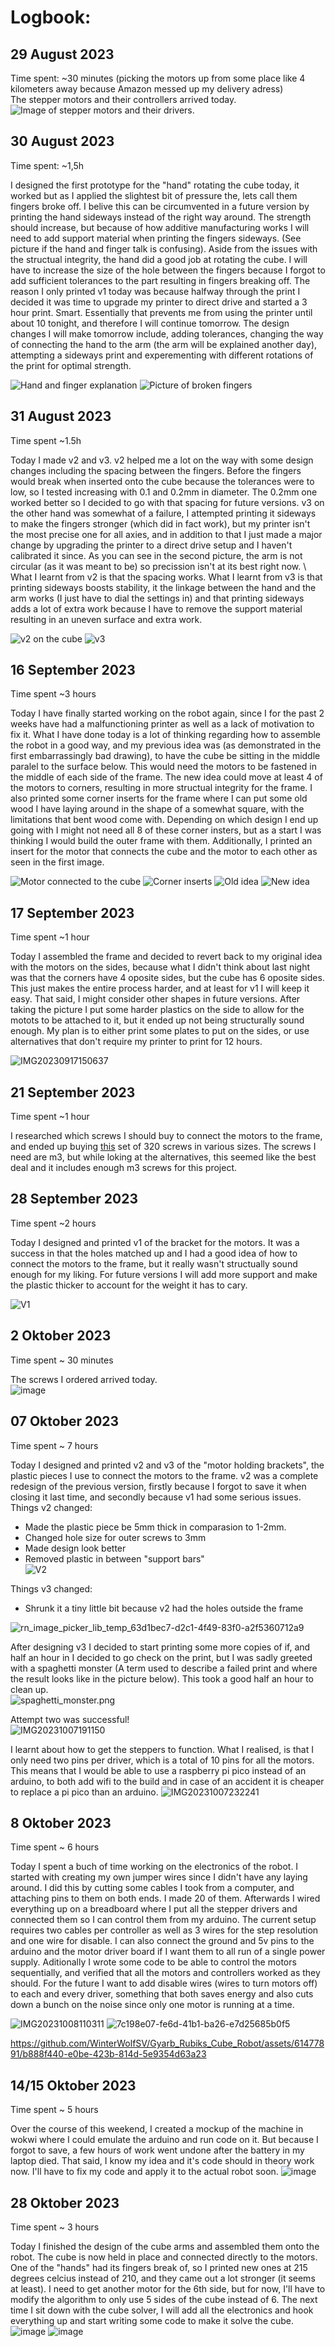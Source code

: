 # Logbook:

## 29 August 2023
Time spent: ~30 minutes (picking the motors up from some place like 4 kilometers away because Amazon messed up my delivery adress) \
The stepper motors and their controllers arrived today. 
![Image of stepper motors and their drivers.](https://github.com/WinterWolfSV/Gyarb_Rubiks_Cube_Robot/assets/61477891/0e0ddaeb-55d4-411d-ad93-947bec653ecc)

## 30 August 2023
Time spent: ~1,5h

I designed the first prototype for the "hand" rotating the cube today, it worked but as I applied the slightest bit of pressure the, lets call them fingers broke off. I belive this can be circumvented in a future version by printing the hand sideways instead of the right way around. The strength should increase, but because of how additive manufacturing works I will need to add support material when printing the fingers sideways. (See picture if the hand and finger talk is confusing). Aside from the issues with the structual integrity, the hand did a good job at rotating the cube. I will have to increase the size of the hole between the fingers because I forgot to add sufficient tolerances to the part resulting in fingers breaking off. The reason I only printed v1 today was because halfway through the print I decided it was time to upgrade my printer to direct drive and started a 3 hour print. Smart. Essentially that prevents me from using the printer until about 10 tonight, and therefore I will continue tomorrow. The design changes I will make tomorrow include, adding tolerances, changing the way of connecting the hand to the arm (the arm will be explained another day), attempting a sideways print and experementing with different rotations of the print for optimal strength.

![Hand and finger explanation](https://github.com/WinterWolfSV/Gyarb_Rubiks_Cube_Robot/assets/61477891/e1e1aeff-37de-4859-a122-0185bc9e9804)
![Picture of broken fingers](https://github.com/WinterWolfSV/Gyarb_Rubiks_Cube_Robot/assets/61477891/9c61523b-5d73-4dbe-8661-3b773a7f1830)

## 31 August 2023
Time spent ~1.5h

Today I made v2 and v3. v2 helped me a lot on the way with some design changes including the spacing between the fingers. Before the fingers would break when inserted onto the cube because the tolerances were to low, so I tested increasing with 0.1 and 0.2mm in diameter. The 0.2mm one worked better so I decided to go with that spacing for future versions. v3 on the other hand was somewhat of a failure, I attempted printing it sideways to make the fingers stronger (which did in fact work), but my printer isn't the most precise one for all axies, and in addition to that I just made a major change by upgrading the printer to a direct drive setup and I haven't calibrated it since. As you can see in the second picture, the arm is not circular (as it was meant to be) so precission isn't at its best right now. \ What I learnt from v2 is that the spacing works. What I learnt from v3 is that printing sideways boosts stability, it the linkage between the hand and the arm works (I just have to dial the settings in) and that printing sideways adds a lot of extra work because I have to remove the support material resulting in an uneven surface and extra work.

![v2 on the cube](https://github.com/WinterWolfSV/Gyarb_Rubiks_Cube_Robot/assets/61477891/0858f8ce-12af-4235-a4e3-7c53ae80bcbb) 
![v3](https://github.com/WinterWolfSV/Gyarb_Rubiks_Cube_Robot/assets/61477891/a8bdd90e-1640-489e-b6f5-558aa19d0bb1)

## 16 September 2023
Time spent ~3 hours

Today I have finally started working on the robot again, since I for the past 2 weeks have had a malfunctioning printer as well as a lack of motivation to fix it. What I have done today is a lot of thinking regarding how to assemble the robot in a good way, and my previous idea was (as demonstrated in the first embarrassingly bad drawing), to have the cube be sitting in the middle paralel to the surface below. This would need the motors to be fastened in the middle of each side of the frame. The new idea could move at least 4 of the motors to corners, resulting in more structual integrity for the frame. I also printed some corner inserts for the frame where I can put some old wood I have laying around in the shape of a somewhat square, with the limitations that bent wood come with. Depending on which design I end up going with I might not need all 8 of these corner insters, but as a start I was thinking I would build the outer frame with them. Additionally, I printed an insert for the motor that connects the cube and the motor to each other as seen in the first image.

![Motor connected to the cube](https://github.com/WinterWolfSV/Gyarb_Rubiks_Cube_Robot/assets/61477891/5ff8c318-85a9-459e-9a55-816304153933)
![Corner inserts](https://github.com/WinterWolfSV/Gyarb_Rubiks_Cube_Robot/assets/61477891/1f128411-b319-4f5f-ab05-a1e19b887b8d)
![Old idea](https://github.com/WinterWolfSV/Gyarb_Rubiks_Cube_Robot/assets/61477891/9440a903-bf55-454a-b830-b531b43d79da)
![New idea](https://github.com/WinterWolfSV/Gyarb_Rubiks_Cube_Robot/assets/61477891/83a5b55a-135b-4f65-a295-8ddf1c1a1693)

## 17 September 2023
Time spent ~1 hour

Today I assembled the frame and decided to revert back to my original idea with the motors on the sides, because what I didn't think about last night was that the corners have 4 oposite sides, but the cube has 6 oposite sides. This just makes the entire process harder, and at least for v1 I will keep it easy. That said, I might consider other shapes in future versions. After taking the picture I put some harder plastics on the side to allow for the motots to be attached to it, but it ended up not being structurally sound enough. My plan is to either print some plates to put on the sides, or use alternatives that don't require my printer to print for 12 hours. 

![IMG20230917150637](https://github.com/WinterWolfSV/Gyarb_Rubiks_Cube_Robot/assets/61477891/f270f309-9594-4746-895a-3cfe06216365)

## 21 September 2023
Time spent ~1 hour

I researched which screws I should buy to connect the motors to the frame, and ended up buying [this](https://www.amazon.se/dp/B08T92LSCM?psc=1&ref=ppx_yo2ov_dt_b_product_details) set of 320 screws in various sizes. The screws I need are m3, but while loking at the alternatives, this seemed like the best deal and it includes enough m3 screws for this project.

## 28 September 2023
Time spent ~2 hours

Today I designed and printed v1 of the bracket for the motors. It was a success in that the holes matched up and I had a good idea of how to connect the motors to the frame, but it really wasn't structually sound enough for my liking. For future versions I will add more support and make the plastic thicker to account for the weight it has to cary.

![V1](https://github.com/WinterWolfSV/Gyarb_Rubiks_Cube_Robot/assets/61477891/d2b16195-79ef-4112-8771-712481b41703)

## 2 Oktober 2023
Time spent ~ 30 minutes

The screws I ordered arrived today.\
![image](https://github.com/WinterWolfSV/Gyarb_Rubiks_Cube_Robot/assets/61477891/3bbfa070-8581-4241-ba14-e4de4bf8dbe6)

## 07 Oktober 2023
Time spent ~ 7 hours

Today I designed and printed v2 and v3 of the "motor holding brackets", the plastic pieces I use to connect the motors to the frame. v2 was a complete redesign of the previous version, firstly because I forgot to save it when closing it last time, and secondly because v1 had some serious issues.\
Things v2 changed:
- Made the plastic piece be 5mm thick in comparasion to 1-2mm.
- Changed hole size for outer screws to 3mm
- Made design look better
- Removed plastic in between "support bars" \
![V2](https://github.com/WinterWolfSV/Gyarb_Rubiks_Cube_Robot/assets/61477891/d38fd153-d5b1-4d35-b94c-696327d1827f)

Things v3 changed:
- Shrunk it a tiny little bit because v2 had the holes outside the frame

![rn_image_picker_lib_temp_63d1bec7-d2c1-4f49-83f0-a2f5360712a9](https://github.com/WinterWolfSV/Gyarb_Rubiks_Cube_Robot/assets/61477891/16baa8c6-66db-448c-af55-ae4f4e2eb54d)

After designing v3 I decided to start printing some more copies of if, and half an hour in I decided to go check on the print, but I was sadly greeted with a spaghetti monster (A term used to describe a failed print and where the result looks like in the picture below). This took a good half an hour to clean up. \
![spaghetti_monster.png](https://github.com/WinterWolfSV/Gyarb_Rubiks_Cube_Robot/assets/61477891/0e00ff17-89b9-4556-85c4-27bd5be7f0f2)

Attempt two was successful! \
![IMG20231007191150](https://github.com/WinterWolfSV/Gyarb_Rubiks_Cube_Robot/assets/61477891/e7e2bdd6-8bde-4202-a689-1fb1f50598dc)

I learnt about how to get the steppers to function. What I realised, is that I only need two pins per driver, which is a total of 10 pins for all the motors. This means that I would be able to use a raspberry pi pico instead of an arduino, to both add wifi to the build and in case of an accident it is cheaper to replace a pi pico than an arduino.
![IMG20231007232241](https://github.com/WinterWolfSV/Gyarb_Rubiks_Cube_Robot/assets/61477891/10e971b2-4ffd-4581-929a-97924046642c)

## 8 Oktober 2023
Time spent ~ 6 hours

Today I spent a buch of time working on the electronics of the robot. I started with creating my own jumper wires since I didn't have any laying around. I did this by cutting some cables I took from a computer, and attaching pins to them on both ends. I made 20 of them. Afterwards I wired everything up on a breadboard where I put all the stepper drivers and connected them so I can control them from my arduino. The current setup requires two cables per controller as well as 3 wires for the step resolution and one wire for disable. I can also connect the ground and 5v pins to the arduino and the motor driver board if I want them to all run of a single power supply. Aditionally I wrote some code to be able to control the motors sequentially, and verified that all the motors and controllers worked as they should. For the future I want to add disable wires (wires to turn motors off) to each and every driver, something that both saves energy and also cuts down a bunch on the noise since only one motor is running at a time.

![IMG20231008110311](https://github.com/WinterWolfSV/Gyarb_Rubiks_Cube_Robot/assets/61477891/7d358dd7-be7d-4cb4-bfff-da5b3ac019cc)
![7c198e07-fe6d-41b1-ba26-e7d25685b0f5](https://github.com/WinterWolfSV/Gyarb_Rubiks_Cube_Robot/assets/61477891/982c1b61-25aa-4201-b0cd-51262fe03b1b)

https://github.com/WinterWolfSV/Gyarb_Rubiks_Cube_Robot/assets/61477891/b888f440-e0be-423b-814d-5e9354d63a23

## 14/15 Oktober 2023
Time spent ~ 5 hours

Over the course of this weekend, I created a mockup of the machine in wokwi where I could emulate the arduino and run code on it. But because I forgot to save, a few hours of work went undone after the battery in my laptop died. That said, I know my idea and it's code should in theory work now. I'll have to fix my code and apply it to the actual robot soon.
![image](https://github.com/WinterWolfSV/Gyarb_Rubiks_Cube_Robot/assets/61477891/123de1f3-c9d4-4449-8bf2-fa18fc154895)

## 28 Oktober 2023
Time spent ~ 3 hours

Today I finished the design of the cube arms and assembled them onto the robot. The cube is now held in place and connected directly to the motors. One of the "hands" had its fingers break of, so I printed new ones at 215 degrees celcius instead of 210, and they came out a lot stronger (it seems at least). I need to get another motor for the 6th side, but for now, I'll have to modify the algorithm to only use 5 sides of the cube instead of 6. The next time I sit down with the cube solver, I will add all the electronics and hook everything up and start writing some code to make it solve the cube. 
![image](https://github.com/WinterWolfSV/Gyarb_Rubiks_Cube_Robot/assets/61477891/0ab07002-c06d-4756-ad3c-c75fd5039356)
![image](https://github.com/WinterWolfSV/Gyarb_Rubiks_Cube_Robot/assets/61477891/98c386b1-4c59-4dff-acda-09e27a6d0ea4)


